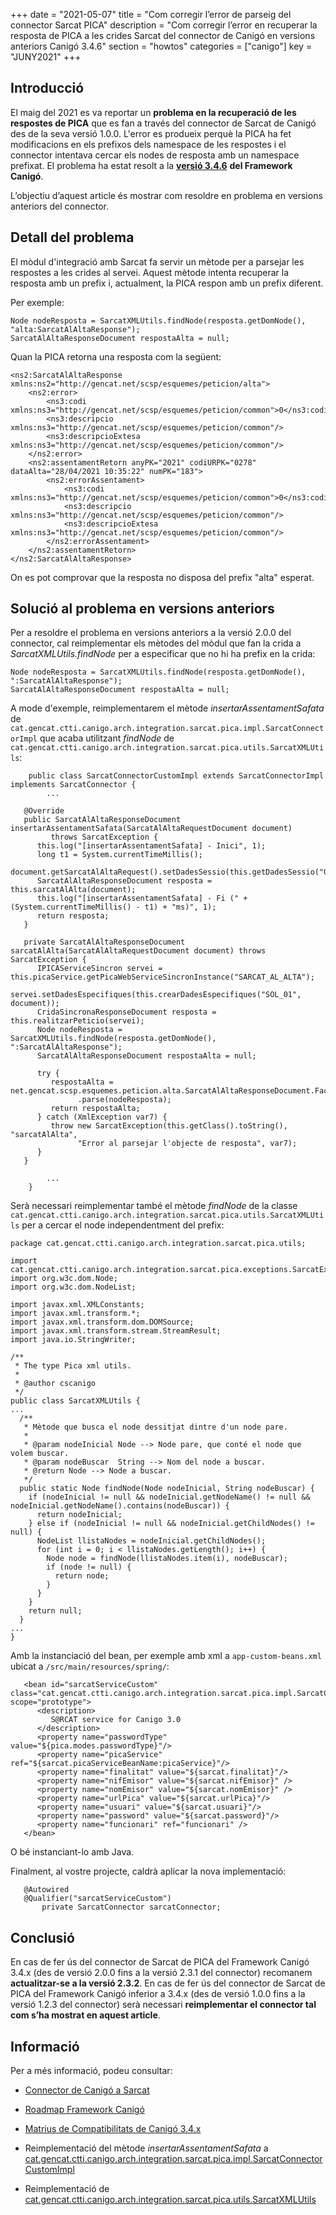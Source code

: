 +++
date        = "2021-05-07"
title       = "Com corregir l’error de parseig del connector Sarcat PICA"
description = "Com corregir l’error en recuperar la resposta de PICA a les crides Sarcat del connector de Canigó en versions anteriors Canigó 3.4.6"
section     = "howtos"
categories  = ["canigo"]
key         = "JUNY2021"
+++

## Introducció

El maig del 2021 es va reportar un **problema en la recuperació de les respostes de PICA** que es fan a través del connector
de Sarcat de Canigó des de la seva versió 1.0.0. L'error es produeix perquè la PICA ha fet modificacions en els prefixos
dels namespace de les respostes i el connector intentava cercar els nodes de resposta amb un namespace prefixat.
El problema ha estat resolt a la [**versió 3.4.6**](/noticies/2021-05-11-Resolucio_problema_connector_SARCAT_PICA/) **del Framework Canigó**.

L’objectiu d’aquest article és mostrar com resoldre en problema en versions anteriors del connector.


## Detall del problema

El mòdul d'integració amb Sarcat fa servir un mètode per a parsejar les respostes a les crides al servei.
Aquest mètode intenta recuperar la resposta amb un prefix i, actualment, la PICA respon amb un prefix diferent.

Per exemple:
```
Node nodeResposta = SarcatXMLUtils.findNode(resposta.getDomNode(), "alta:SarcatAlAltaResponse");
SarcatAlAltaResponseDocument respostaAlta = null;
```

Quan la PICA retorna una resposta com la següent:

```
<ns2:SarcatAlAltaResponse xmlns:ns2="http://gencat.net/scsp/esquemes/peticion/alta">
    <ns2:error>
        <ns3:codi xmlns:ns3="http://gencat.net/scsp/esquemes/peticion/common">0</ns3:codi>
        <ns3:descripcio xmlns:ns3="http://gencat.net/scsp/esquemes/peticion/common"/>
        <ns3:descripcioExtesa xmlns:ns3="http://gencat.net/scsp/esquemes/peticion/common"/>
    </ns2:error>
    <ns2:assentamentRetorn anyPK="2021" codiURPK="0278" dataAlta="28/04/2021 10:35:22" numPK="183">
        <ns2:errorAssentament>
            <ns3:codi xmlns:ns3="http://gencat.net/scsp/esquemes/peticion/common">0</ns3:codi>
            <ns3:descripcio xmlns:ns3="http://gencat.net/scsp/esquemes/peticion/common"/>
            <ns3:descripcioExtesa xmlns:ns3="http://gencat.net/scsp/esquemes/peticion/common"/>
        </ns2:errorAssentament>
    </ns2:assentamentRetorn>
</ns2:SarcatAlAltaResponse>
```

On es pot comprovar que la resposta no disposa del prefix "alta" esperat.


## Solució al problema en versions anteriors

Per a resoldre el problema en versions anteriors a la versió 2.0.0 del connector, cal reimplementar els mètodes del mòdul que fan
la crida a *SarcatXMLUtils.findNode* per a especificar que no hi ha prefix en la crida:

```
Node nodeResposta = SarcatXMLUtils.findNode(resposta.getDomNode(), ":SarcatAlAltaResponse");
SarcatAlAltaResponseDocument respostaAlta = null;
```

A mode d'exemple, reimplementarem el mètode *insertarAssentamentSafata* de
`cat.gencat.ctti.canigo.arch.integration.sarcat.pica.impl.SarcatConnectorImpl` que acaba utilitzant *findNode*
de `cat.gencat.ctti.canigo.arch.integration.sarcat.pica.utils.SarcatXMLUtils`:

```
    public class SarcatConnectorCustomImpl extends SarcatConnectorImpl implements SarcatConnector {
        ...

   @Override
   public SarcatAlAltaResponseDocument insertarAssentamentSafata(SarcatAlAltaRequestDocument document)
         throws SarcatException {
      this.log("[insertarAssentamentSafata] - Inici", 1);
      long t1 = System.currentTimeMillis();
      document.getSarcatAlAltaRequest().setDadesSessio(this.getDadesSessio("OP_INSERTAR_ASSENTAMENTS_SAFATA"));
      SarcatAlAltaResponseDocument resposta = this.sarcatAlAlta(document);
      this.log("[insertarAssentamentSafata] - Fi (" + (System.currentTimeMillis() - t1) + "ms)", 1);
      return resposta;
   }

   private SarcatAlAltaResponseDocument sarcatAlAlta(SarcatAlAltaRequestDocument document) throws SarcatException {
      IPICAServiceSincron servei = this.picaService.getPicaWebServiceSincronInstance("SARCAT_AL_ALTA");
      servei.setDadesEspecifiques(this.crearDadesEspecifiques("SOL_01", document));
      CridaSincronaResponseDocument resposta = this.realitzarPeticio(servei);
      Node nodeResposta = SarcatXMLUtils.findNode(resposta.getDomNode(), ":SarcatAlAltaResponse");
      SarcatAlAltaResponseDocument respostaAlta = null;

      try {
         respostaAlta = net.gencat.scsp.esquemes.peticion.alta.SarcatAlAltaResponseDocument.Factory
               .parse(nodeResposta);
         return respostaAlta;
      } catch (XmlException var7) {
         throw new SarcatException(this.getClass().toString(), "sarcatAlAlta",
               "Error al parsejar l'objecte de resposta", var7);
      }
   }

        ...
    }
```

Serà necessari reimplementar també el mètode *findNode* de la classe
`cat.gencat.ctti.canigo.arch.integration.sarcat.pica.utils.SarcatXMLUtils` per a cercar el node independentment del prefix:

```
package cat.gencat.ctti.canigo.arch.integration.sarcat.pica.utils;

import cat.gencat.ctti.canigo.arch.integration.sarcat.pica.exceptions.SarcatException;
import org.w3c.dom.Node;
import org.w3c.dom.NodeList;

import javax.xml.XMLConstants;
import javax.xml.transform.*;
import javax.xml.transform.dom.DOMSource;
import javax.xml.transform.stream.StreamResult;
import java.io.StringWriter;

/**
 * The type Pica xml utils.
 *
 * @author cscanigo
 */
public class SarcatXMLUtils {
...
  /**
   * Mètode que busca el node dessitjat dintre d'un node pare.
   *
   * @param nodeInicial Node --> Node pare, que conté el node que volem buscar.
   * @param nodeBuscar  String --> Nom del node a buscar.
   * @return Node --> Node a buscar.
   */
  public static Node findNode(Node nodeInicial, String nodeBuscar) {
    if (nodeInicial != null && nodeInicial.getNodeName() != null && nodeInicial.getNodeName().contains(nodeBuscar)) {
      return nodeInicial;
    } else if (nodeInicial != null && nodeInicial.getChildNodes() != null) {
      NodeList llistaNodes = nodeInicial.getChildNodes();
      for (int i = 0; i < llistaNodes.getLength(); i++) {
        Node node = findNode(llistaNodes.item(i), nodeBuscar);
        if (node != null) {
          return node;
        }
      }
    }
    return null;
  }
...
}

```

Amb la instanciació del bean, per exemple amb xml a `app-custom-beans.xml` ubicat a `/src/main/resources/spring/`:

```
   <bean id="sarcatServiceCustom" class="cat.gencat.ctti.canigo.arch.integration.sarcat.pica.impl.SarcatConnectorCustomImpl" scope="prototype">
      <description>
         S@RCAT service for Canigo 3.0
      </description>
      <property name="passwordType" value="${pica.modes.passwordType}"/>
      <property name="picaService" ref="${sarcat.picaServiceBeanName:picaService}"/>
      <property name="finalitat" value="${sarcat.finalitat}"/>
      <property name="nifEmisor" value="${sarcat.nifEmisor}" />
      <property name="nomEmisor" value="${sarcat.nomEmisor}" />
      <property name="urlPica" value="${sarcat.urlPica}"/>
      <property name="usuari" value="${sarcat.usuari}"/>
      <property name="password" value="${sarcat.password}"/>
      <property name="funcionari" ref="funcionari" />
   </bean>
```

O bé instanciant-lo amb Java.

Finalment, al vostre projecte, caldrà aplicar la nova implementació:

```
   @Autowired
   @Qualifier("sarcatServiceCustom")
       private SarcatConnector sarcatConnector;

```

## Conclusió

En cas de fer ús del connector de Sarcat de PICA del Framework Canigó 3.4.x (des de versió 2.0.0 fins a la versió 2.3.1 del connector)
recomanem **actualitzar-se a la versió 2.3.2**.
En cas de fer ús del connector de Sarcat de PICA del Framework Canigó  inferior a 3.4.x (des de versió 1.0.0 fins a la versió 1.2.3 del connector)
serà necessari **reimplementar el connector tal com s’ha mostrat en aquest article**.

## Informació

Per a més informació, podeu consultar:

- [Connector de Canigó a Sarcat](/canigo-documentacio-versions-3x-integracio/modul-sarcat/)

- [Roadmap Framework Canigó](/canigo/roadmap/)

- [Matrius de Compatibilitats de Canigó 3.4.x](/canigo-download-related/matrius-compatibilitats/#canig%C3%B3-3-4-x)

- Reimplementació del mètode *insertarAssentamentSafata* a [cat.gencat.ctti.canigo.arch.integration.sarcat.pica.impl.SarcatConnectorCustomImpl](/related/canigo/howto/SARCAT/SarcatConnectorCustomImpl.java)

- Reimplementació de [cat.gencat.ctti.canigo.arch.integration.sarcat.pica.utils.SarcatXMLUtils](/related/canigo/howto/SARCAT/SarcatXMLUtils.java)
